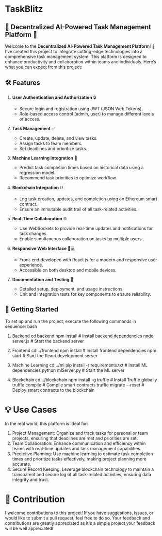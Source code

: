 # TaskBlitz
## 🌟 Decentralized AI-Powered Task Management Platform 🌟

Welcome to the **Decentralized AI-Powered Task Management Platform**! 🚀 I’ve created this project to integrate cutting-edge technologies into a comprehensive task management system. This platform is designed to enhance productivity and collaboration within teams and individuals. Here’s what you can expect from this project:

## 🛠️ Features

1. **User Authentication and Authorization** 🔒
   - Secure login and registration using JWT (JSON Web Tokens).
   - Role-based access control (admin, user) to manage different levels of access.

2. **Task Management** ✅
   - Create, update, delete, and view tasks.
   - Assign tasks to team members.
   - Set deadlines and prioritize tasks.

3. **Machine Learning Integration** 🤖
   - Predict task completion times based on historical data using a regression model.
   - Recommend task priorities to optimize workflow.

4. **Blockchain Integration** ⛓️
   - Log task creation, updates, and completion using an Ethereum smart contract.
   - Ensure an immutable audit trail of all task-related activities.

5. **Real-Time Collaboration** 🌐
   - Use WebSockets to provide real-time updates and notifications for task changes.
   - Enable simultaneous collaboration on tasks by multiple users.

6. **Responsive Web Interface** 📱💻
   - Front-end developed with React.js for a modern and responsive user experience.
   - Accessible on both desktop and mobile devices.

7. **Documentation and Testing** 📝
   - Detailed setup, deployment, and usage instructions.
   - Unit and integration tests for key components to ensure reliability.

## 🚀 Getting Started

To set up and run the project, execute the following commands in sequence:
bash
1. Backend
cd backend
npm install  # Install backend dependencies
node server.js  # Start the backend server

2. Frontend
cd ../frontend
npm install  # Install frontend dependencies
npm start  # Start the React development server

3. Machine Learning
cd ../ml
pip install -r requirements.txt  # Install ML dependencies
python mlServer.py  # Start the ML server

4.  Blockchain
cd ../blockchain
npm install -g truffle  # Install Truffle globally
truffle compile  # Compile smart contracts
truffle migrate --reset  # Deploy smart contracts to the blockchain


# 💡 Use Cases
In the real world, this platform is ideal for:

1. Project Management: Organize and track tasks for personal or team projects, ensuring that deadlines are met and priorities are set.
2. Team Collaboration: Enhance communication and efficiency within teams with real-time updates and task management capabilities.
3. Predictive Planning: Use machine learning to estimate task completion times and prioritize tasks effectively, making project planning more accurate.
4. Secure Record Keeping: Leverage blockchain technology to maintain a transparent and secure log of all task-related activities, ensuring data integrity and trust.

# 🚀 Contribution
I welcome contributions to this project! If you have suggestions, issues, or would like to submit a pull request, feel free to do so. Your feedback and contributions are greatly appreciated as it's a simple project your feedback will be well appreciated!
